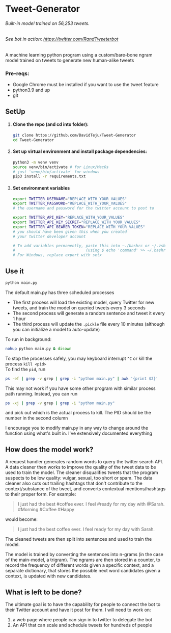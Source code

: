 # Tweet-Generator

###### Built-in model trained on 56,253 tweets.

###### See bot in action: https://twitter.com/RandTweeterbot

A machine learning python program using a custom/bare-bone ngram model trained on tweets to generate new human-alike
tweets

### Pre-reqs:

- Google Chrome must be installed if you want to use the tweet feature
- python3.9 and up
- git

## SetUp

1. #### Clone the repo (and cd into folder):
    ```bash
    git clone https://github.com/DavidTeju/Tweet-Generator
    cd Tweet-Generator
    ```
2. #### Set up virtual environment and install package dependencies:
    ```bash
    python3 -m venv venv
    source venv/bin/activate # for Linux/MacOs
   # just 'venv/bin/activate' for windows
    pip3 install -r requirements.txt
    ```
3. #### Set environment variables
    ```bash
   export TWITTER_USERNAME="REPLACE_WITH_YOUR_VALUES"
   export TWITTER_PASSWORD="REPLACE_WITH_YOUR_VALUES"
   # the username and password for the twitter account to post to
   
   export TWITTER_API_KEY="REPLACE_WITH_YOUR_VALUES"
   export TWITTER_API_KEY_SECRET="REPLACE_WITH_YOUR_VALUES"
   export TWITTER_API_BEARER_TOKEN="REPLACE_WITH_YOUR_VALUES"
   # you should have been given this when you created 
   # your twitter developer account
   
   # To add variables permanently, paste this into ~./bashrc or ~/.zshrc
   #                               (using $ echo 'command' >> ~/.bashrc)
   # For Windows, replace export with setx
    ```

## Use it

```bash
python main.py
```

The default main.py has three scheduled processes

- The first process will load the existing model, query Twitter for new tweets, and train the model on queried tweets
  every 3 seconds
- The second process will generate a random sentence and tweet it every 1 hour
- The third process will update the `.pickle` file every 10 minutes (although you can initialize a model to auto-update)

To run in background:

```bash
nohup python main.py & disown
```

To stop the processes safely, you may keyboard interrupt `^C` or kill the process `kill <pid>`  
To find the `pid`, run

```bash
ps -ef | grep -v grep | grep -i "python main.py" | awk '{print $2}'
```

This may not work if you have some other program with similar process path running. Instead, you can run

```bash
ps -xj | grep -v grep | grep -i "python main.py"
```

and pick out which is the actual process to kill. The PID should
be the number in the second column

I encourage you to modify main.py in any way to change around the function using what's built in. I've extensively
documented everything

## How does the model work?

A request handler generates random words to query the twitter search API. A data cleaner then works to improve the
quality of the tweet
data to be used to train the model. The cleaner disqualifies tweets that the program suspects to be low quality: vulgar,
sexual, too short
or spam. The data cleaner also cuts out trailing hashtags that don't contribute to the context/substance of the tweet,
and converts contextual
mentions/hashtags to their proper form. For example:
> I just had the best #coffee ever. I feel #ready for my day with @Sarah. #Morning #Coffee #Happy

would become:
> I just had the best coffee ever. I feel ready for my day with Sarah.

The cleaned tweets are then split into sentences and used to train the model.

The model is trained by converting the sentences into n-grams (in the case of the main-model, a trigram). The ngrams are
then stored in a
counter, to record the frequency of different words given a specific context, and a separate dictionary, that stores the
possible next
word candidates given a context, is updated with new candidates.

## What is left to be done?

The ultimate goal is to have the capability for people to connect the bot to their Twitter account and have it post for
them. I will need to work on:

1. a web page where people can sign in to twitter to delegate the bot
2. An API that can scale and schedule tweets for hundreds of people
